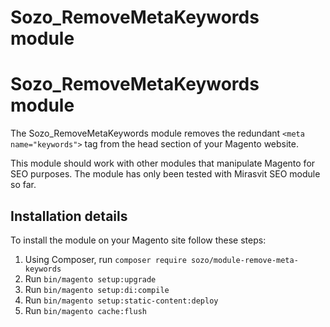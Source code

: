 # Sozo_RemoveMetaKeywords module

# Sozo_RemoveMetaKeywords module
The Sozo_RemoveMetaKeywords module removes the redundant `<meta name="keywords">` tag from the head section of your Magento website.

This module should work with other modules that manipulate Magento for SEO purposes. The module has only been tested with Mirasvit SEO module so far.

## Installation details

To install the module on your Magento site follow these steps:
1. Using Composer, run `composer require sozo/module-remove-meta-keywords`
2. Run `bin/magento setup:upgrade`
3. Run `bin/magento setup:di:compile`
4. Run `bin/magento setup:static-content:deploy`
5. Run `bin/magento cache:flush`

